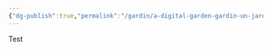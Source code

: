 ```yaml
---
{"dg-publish":true,"permalink":"/gardin/a-digital-garden-gardin-un-jardin-numerique/","tags":["gardenEntry"]}
---
```


Test